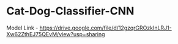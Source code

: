# Cat-Dog-Classifier-CNN

Model Link - https://drive.google.com/file/d/12gzqrGROzkInLRJ1-Xw62ZthEJ75QEvM/view?usp=sharing
